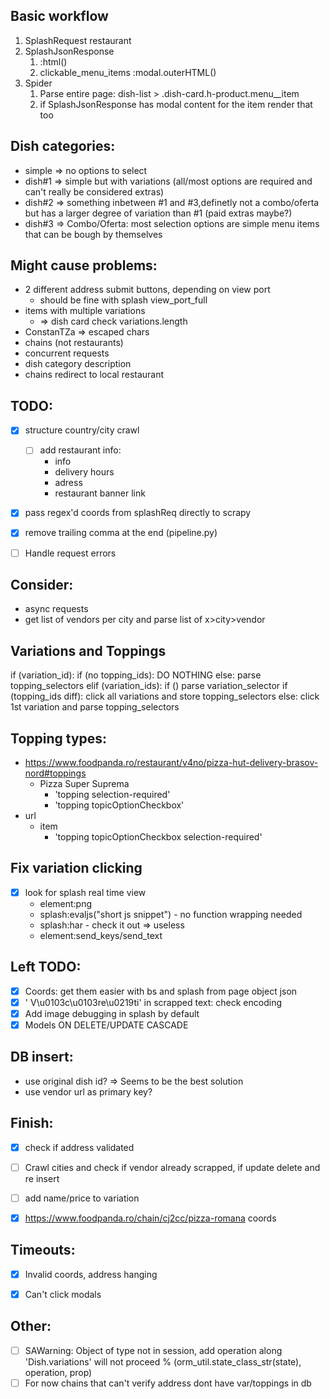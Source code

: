 ## Basic workflow
1. SplashRequest restaurant
2. SplashJsonResponse
   1. :html()
   2. clickable_menu_items :modal.outerHTML()
3. Spider
   1. Parse entire page: dish-list > .dish-card.h-product.menu__item
   2. if SplashJsonResponse has modal content for the item render that too

## Dish categories:
- simple => no options to select
- dish#1 => simple but with variations (all/most options are required and can't really be considered extras)
- dish#2 => something inbetween #1 and #3,definetly not a combo/oferta but has a larger degree of variation than #1 (paid extras maybe?)
- dish#3 => Combo/Oferta: most selection options are simple menu items that can be bough by themselves

## Might cause problems:
- 2 different address submit buttons, depending on view port
  - should be fine with splash view_port_full
- items with multiple variations
  - => dish card check variations.length 
- ConstanTZa => escaped chars
- chains (not restaurants)
- concurrent requests
- dish category description
- chains redirect to local restaurant

## TODO:
- [x] structure country/city crawl
  - [ ] add restaurant info:
    - info
    - delivery hours
    - adress
    - restaurant banner link
- [x] pass regex'd coords from splashReq directly to scrapy
- [x] remove trailing comma at the end (pipeline.py)
- [ ] Handle request errors


## Consider:
- async requests
- get list of vendors per city and parse list of x>city>vendor


## Variations and Toppings
if (variation_id):
    if (no topping_ids):
        DO NOTHING
    else:
        parse topping_selectors
elif (variation_ids):
    if ()
    parse variation_selector
    if (topping_ids diff):
        click all variations and store topping_selectors
    else:
        click 1st variation and parse topping_selectors

## Topping types:
- https://www.foodpanda.ro/restaurant/v4no/pizza-hut-delivery-brasov-nord#toppings
  - Pizza Super Suprema
    - 'topping selection-required'
    - 'topping topicOptionCheckbox'
- url
  - item
    - 'topping topicOptionCheckbox selection-required'


## Fix variation clicking
- [x] look for splash real time view
  - element:png
  - splash:evaljs("short js snippet") - no function wrapping needed
  - splash:har - check it out => useless
  - element:send_keys/send_text


## Left TODO:
- [x] Coords: get them easier with bs and splash from page object json
- [x] ' V\u0103c\u0103re\u0219ti' in scrapped text: check encoding
- [x] Add image debugging in splash by default
- [x] Models ON DELETE/UPDATE CASCADE

## DB insert:
- use original dish id? => Seems to be the best solution
- use vendor url as primary key?

## Finish:
- [x] check if address validated
- [ ] Crawl cities and check if vendor already scrapped, if update delete and re insert
- [ ] add name/price to variation
- [x] https://www.foodpanda.ro/chain/cj2cc/pizza-romana coords


## Timeouts:
- [x] Invalid coords, address hanging
- [x] Can't click modals


## Other:
- [ ] SAWarning: Object of type <Variation> not in session, add operation along 'Dish.variations' will not proceed % (orm_util.state_class_str(state), operation, prop)
- [ ] For now chains that can't verify address dont have var/toppings in db